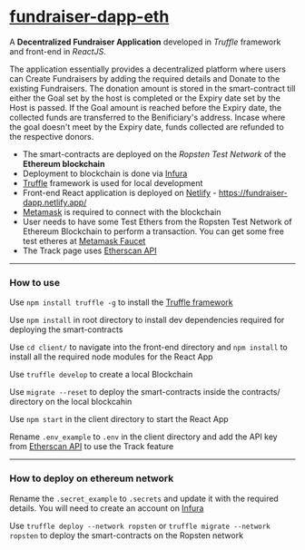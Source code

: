 # [fundraiser-dapp-eth](https://fundraiser-dapp.netlify.app/)

A **Decentralized Fundraiser Application** developed in _Truffle_ framework and front-end in _ReactJS_.

The application essentially provides a decentralized platform where users can Create Fundraisers by adding the required details and Donate to the existing Fundraisers. The donation amount is stored in the smart-contract till either the Goal set by the host is completed or the Expiry date set by the Host is passed. If the Goal amount is reached before the Expiry date, the collected funds are transferred to the Benificiary's address. Incase where the goal doesn't meet by the Expiry date, funds collected are refunded to the respective donors.

- The smart-contracts are deployed on the _Ropsten Test Network_ of the **Ethereum blockchain**
- Deployment to blockchain is done via [Infura](https://infura.io/)
- [Truffle](https://www.trufflesuite.com/docs/truffle/overview) framework is used for local development
- Front-end React application is deployed on [Netlify](https://www.netlify.com/) - https://fundraiser-dapp.netlify.app/
- [Metamask](https://chrome.google.com/webstore/detail/metamask/nkbihfbeogaeaoehlefnkodbefgpgknn?hl=en) is required to connect with the blockchain
- User needs to have some Test Ethers from the Ropsten Test Network of Ethereum Blockchain to perform a transaction. You can get some free test etheres at [Metamask Faucet](https://faucet.metamask.io/)
- The Track page uses [Etherscan API](https://etherscan.io/apis)

---

### How to use

Use `npm install truffle -g` to install the [Truffle framework](https://www.trufflesuite.com/docs/truffle/overview)

Use `npm install` in root directory to install dev dependencies required for deploying the smart-contracts

Use `cd client/` to navigate into the front-end directory and `npm install` to install all the required node modules for the React App

Use `truffle develop` to create a local Blockchain

Use `migrate --reset` to deploy the smart-contracts inside the contracts/ directory on the local blockcahin

Use `npm start` in the client directory to start the React App

Rename `.env_example` to `.env` in the client directory and add the API key from [Etherscan API](https://etherscan.io/apis) to use the Track feature

---

### How to deploy on ethereum network

Rename the `.secret_example` to `.secrets` and update it with the required details. You will need to create an account on [Infura](https://infura.io/)

Use `truffle deploy --network ropsten` or `truffle migrate --network ropsten` to deploy the smart-contracts on the Ropsten network
